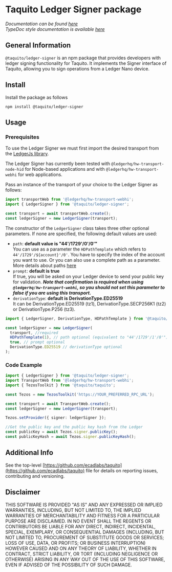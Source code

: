# Taquito Ledger Signer package
*Documentation can be found [here](https://tezostaquito.io/docs/ledger_signer)*  
*TypeDoc style documentation is available [here](https://tezostaquito.io/typedoc/modules/_taquito_ledger_signer.html)*

## General Information
`@taquito/ledger-signer` is an npm package that provides developers with ledger signing functionality for Taquito. It implements the Signer interface of Taquito, allowing you to sign operations from a Ledger Nano device.

## Install
Install the package as follows
```
npm install @taquito/ledger-signer
```

## Usage
### Prerequisites
To use the Ledger Signer we must first import the desired transport from the [LedgerJs library](https://github.com/LedgerHQ/ledgerjs).

The Ledger Signer has currently been tested with `@ledgerhq/hw-transport-node-hid` for Node-based applications and with `@ledgerhq/hw-transport-webhi` for web applications.

Pass an instance of the transport of your choice to the Ledger Signer as follows:
```ts
import transportWeb from '@ledgerhq/hw-transport-webhi';
import { LedgerSigner } from '@taquito/ledger-signer';

const transport = await transportWeb.create();
const ledgerSigner = new LedgerSigner(transport);
```

The constructor of the `LedgerSigner` class takes three other optional parameters. If none are specified, the following default values are used:

- `path`: **default value is "44'/1729'/0'/0'"**  
  You can use as a parameter the `HDPathTemplate` which refers to `44'/1729'/${account}'/0'`. You have to specify the index of the account you want to use. Or you can also use a complete path as a parameter. More details about paths [here](https://tezostaquito.io/docs/ledger_signer#derivation-paths-hd-wallet--bip-standards)
- `prompt`: **default is true**  
  If true, you will be asked on your Ledger device to send your public key for validation. **_Note that confirmation is required when using `@ledgerhq/hw-transport-webhi`, so you should not set this parameter to false if you are using this transport._**
- `derivationType`: **default is DerivationType.ED25519**  
  It can be DerivationType.ED25519 (tz1), DerivationType.SECP256K1 (tz2) or DerivationType.P256 (tz3).

```ts
import { LedgerSigner, DerivationType, HDPathTemplate } from '@taquito/ledger-signer';

const ledgerSigner = new LedgerSigner(
  transport, //required
  HDPathTemplate(1), // path optional (equivalent to "44'/1729'/1'/0'")
  true, // prompt optional
  DerivationType.ED25519 // derivationType optional
);
```

### Code Example

```ts
import { LedgerSigner } from '@taquito/ledger-signer';
import TransportWeb from '@ledgerhq/hw-transport-webhi';
import { TezosToolkit } from '@taquito/taquito';

const Tezos = new TezosToolkit('https://YOUR_PREFERRED_RPC_URL');

const transport = await TransportWeb.create();
const ledgerSigner = new LedgerSigner(transport);

Tezos.setProvider({ signer: ledgerSigner });

//Get the public key and the public key hash from the Ledger
const publicKey = await Tezos.signer.publicKey();
const publicKeyHash = await Tezos.signer.publicKeyHash();
```

## Additional Info
See the top-level [https://github.com/ecadlabs/taquito](https://github.com/ecadlabs/taquito) file for details on reporting issues, contributing and versioning.


## Disclaimer

THIS SOFTWARE IS PROVIDED "AS IS" AND ANY EXPRESSED OR IMPLIED WARRANTIES, INCLUDING, BUT NOT LIMITED TO, THE IMPLIED WARRANTIES OF MERCHANTABILITY AND FITNESS FOR A PARTICULAR PURPOSE ARE DISCLAIMED. IN NO EVENT SHALL THE REGENTS OR CONTRIBUTORS BE LIABLE FOR ANY DIRECT, INDIRECT, INCIDENTAL, SPECIAL, EXEMPLARY, OR CONSEQUENTIAL DAMAGES (INCLUDING, BUT NOT LIMITED TO, PROCUREMENT OF SUBSTITUTE GOODS OR SERVICES; LOSS OF USE, DATA, OR PROFITS; OR BUSINESS INTERRUPTION) HOWEVER CAUSED AND ON ANY THEORY OF LIABILITY, WHETHER IN CONTRACT, STRICT LIABILITY, OR TORT (INCLUDING NEGLIGENCE OR OTHERWISE) ARISING IN ANY WAY OUT OF THE USE OF THIS SOFTWARE, EVEN IF ADVISED OF THE POSSIBILITY OF SUCH DAMAGE.